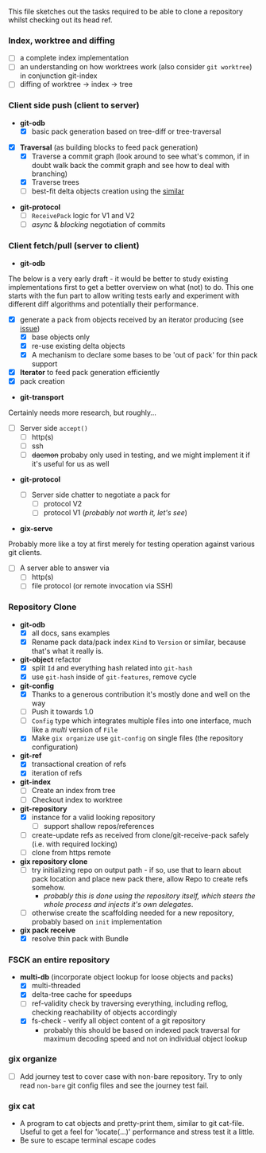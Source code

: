 This file sketches out the tasks required to be able to clone a repository whilst checking out its head ref.

### Index, worktree and diffing

* [ ] a complete index implementation
* [ ] an understanding on how worktrees work (also consider `git worktree`) in conjunction git-index
* [ ] diffing of worktree -> index -> tree

### Client side push (client to server)

* **git-odb**
  * [x] basic pack generation based on tree-diff or tree-traversal
* [x] **Traversal** (as building blocks to feed pack generation)
  * [x] Traverse a commit graph (look around to see what's common, if in doubt walk back the commit graph and see how to deal with branching)
  * [x] Traverse trees
  * [ ] best-fit delta objects creation using the [similar][sim-crate]

* **git-protocol**
  * [ ] `ReceivePack` logic for V1 and V2
  * [ ] _async_ & _blocking_ negotiation of commits
  
### Client fetch/pull (server to client)

* **git-odb**

The below is a very early draft - it would be better to study existing implementations first to get a better overview on what (not) to do.
This one starts with the fun part to allow writing tests early and experiment with different diff algorithms and potentially their performance.
  
* [x] generate a pack from objects received by an iterator producing (see [issue][pack-mvp])
  * [x] base objects only
  * [x] re-use existing delta objects
  * [x] A mechanism to declare some bases to be 'out of pack' for thin pack support
* [x] **Iterator** to feed pack generation efficiently
* [x] pack creation

[pack-mvp]: https://github.com/Byron/gitoxide/issues/67

* **git-transport**

Certainly needs more research, but roughly…
  
* [ ] Server side `accept()`
  * [ ] http(s)
  * [ ] ssh
  * [ ] ~~daemon~~ probaby only used in testing, and we might implement it if it's useful for us as well
  
* **git-protocol**
  
  * [ ] Server side chatter to negotiate a pack for
    * [ ] protocol V2
    * [ ] protocol V1 (_probably not worth it, let's see_)
  
* **gix-serve**

Probably more like a toy at first merely for testing operation against various git clients.
  
  * [ ] A server able to answer via
    * [ ] http(s)
    * [ ] file protocol (or remote invocation via SSH)
  
[sim-crate]: https://crates.io/crates/similar

### Repository Clone

* **git-odb**
  * [x] all docs, sans examples
  * [x] Rename pack data/pack index `Kind` to `Version` or similar, because that's what it really is.
* **git-object** refactor
  * [x] split `Id` and everything hash related into `git-hash`
  * [x] use `git-hash` inside of `git-features`, remove cycle
* **git-config**
  * [x] Thanks to a generous contribution it's mostly done and well on the way
  * [ ] Push it towards 1.0
  * [ ] `Config` type which integrates multiple files into one interface, much like a *multi* version of `File`
  * [x] Make `gix organize` use `git-config` on single files (the repository configuration)
* **git-ref**
  * [x] transactional creation of refs
  * [x] iteration of refs
* **git-index**
  * [ ] Create an index from tree
  * [ ] Checkout index to worktree
* **git-repository**
  * [x] instance for a valid looking repository
    * [ ] support shallow repos/references
  * [ ] create-update refs as received from clone/git-receive-pack safely (i.e. with required locking)
  * [ ] clone from https remote
* **gix repository clone**
  * [ ] try initializing repo on output path - if so, use that to learn about pack location and place new pack there, allow Repo to create refs somehow.
    * _probably this is done using the repository itself, which steers the whole process and injects it's own delegates_.
  * [ ] otherwise create the scaffolding needed for a new repository, probably based on `init` implementation
* **gix pack receive**
  * [x] resolve thin pack with Bundle

### FSCK an entire repository

* **multi-db** (incorporate object lookup for loose objects and packs)
  * [x] multi-threaded
  * [x] delta-tree cache for speedups
  * [ ] ref-validity check by traversing everything, including reflog, checking reachability of objects accordingly
  * [x] fs-check - verify all object content of a git repository 
     * probably this should be based on indexed pack traversal for maximum decoding speed and not on individual
       object lookup
    
### gix organize

* [ ] Add journey test to cover case with non-bare repository. Try to only read `non-bare` git config files and see the journey test fail.

### gix cat

* A program to cat objects and pretty-print them, similar to git cat-file. Useful to get a feel for
  'locate(…)' performance and stress test it a little.
* Be sure to escape terminal escape codes  
